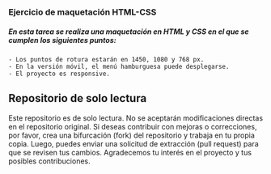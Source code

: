 ### Ejercicio de maquetación HTML-CSS

##### En esta tarea se realiza una maquetación en HTML y CSS en el que se cumplen los siguientes puntos:

	- Los puntos de rotura estarán en 1450, 1080 y 768 px.
	- En la versión móvil, el menú hamburguesa puede desplegarse.
	- El proyecto es responsive.

## Repositorio de solo lectura

Este repositorio es de solo lectura. No se aceptarán modificaciones directas en el repositorio original. Si deseas contribuir con mejoras o correcciones, por favor, crea una bifurcación (fork) del repositorio y trabaja en tu propia copia. Luego, puedes enviar una solicitud de extracción (pull request) para que se revisen tus cambios. Agradecemos tu interés en el proyecto y tus posibles contribuciones.
